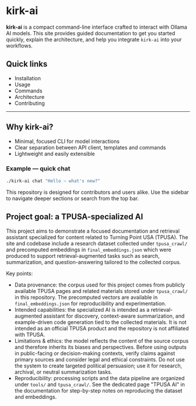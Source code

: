 # kirk-ai

**kirk-ai** is a compact command-line interface crafted to interact with Ollama AI models. This site provides guided documentation to get you started quickly, explain the architecture, and help you integrate `kirk-ai` into your workflows.


## Quick links

- Installation
- Usage
- Commands
- Architecture
- Contributing

---

## Why kirk-ai?

- Minimal, focused CLI for model interactions
- Clear separation between API client, templates and commands
- Lightweight and easily extensible


### Example — quick chat

```bash
./kirk-ai chat "Hello — what's new?"
```

This repository is designed for contributors and users alike. Use the sidebar to navigate deeper sections or search from the top bar.

## Project goal: a TPUSA-specialized AI

This project aims to demonstrate a focused documentation and retrieval assistant specialized for content related to Turning Point USA (TPUSA). The site and codebase include a research dataset collected under `tpusa_crawl/` and precomputed embeddings in `final_embeddings.json` which were produced to support retrieval-augmented tasks such as search, summarization, and question-answering tailored to the collected corpus.

Key points:

- Data provenance: the corpus used for this project comes from publicly available TPUSA pages and related materials stored under `tpusa_crawl/` in this repository. The precomputed vectors are available in `final_embeddings.json` for reproducibility and experimentation.
- Intended capabilities: the specialized AI is intended as a retrieval-augmented assistant for discovery, context-aware summarization, and example-driven code generation tied to the collected materials. It is not intended as an official TPUSA product and the repository is not affiliated with TPUSA.
- Limitations & ethics: the model reflects the content of the source corpus and therefore inherits its biases and perspectives. Before using outputs in public-facing or decision-making contexts, verify claims against primary sources and consider legal and ethical constraints. Do not use the system to create targeted political persuasion; use it for research, archival, or neutral summarization tasks.
- Reproducibility: processing scripts and the data pipeline are organized under `tools/` and `tpusa_crawl/`. See the dedicated page "TPUSA AI" in the documentation for step-by-step notes on reproducing the dataset and embeddings.
